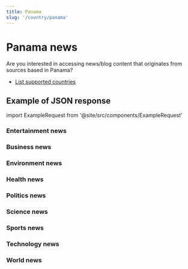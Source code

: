 ```yaml
---
title: Panama
slug: '/country/panama'
---
```


# Panama news

Are you interested in accessing news/blog content that originates from sources based in Panama?

- [List supported countries](/get-articles/countries)

## Example of JSON response

import ExampleRequest from '@site/src/components/ExampleRequest'

### Entertainment news
<ExampleRequest url="https://apitube.io/v1/news/articles?limit=2&category=news/Arts_and_Entertainment&country=pa"></ExampleRequest>

### Business news
<ExampleRequest url="https://apitube.io/v1/news/articles?limit=2&category=news/Business&country=pa"></ExampleRequest>

### Environment news
<ExampleRequest url="https://apitube.io/v1/news/articles?limit=2&category=news/Environment&country=pa"></ExampleRequest>

### Health news
<ExampleRequest url="https://apitube.io/v1/news/articles?limit=2&category=news/Health&country=pa"></ExampleRequest>

### Politics news
<ExampleRequest url="https://apitube.io/v1/news/articles?limit=2&category=news/Politics&country=pa"></ExampleRequest>

### Science news
<ExampleRequest url="https://apitube.io/v1/news/articles?limit=2&category=news/Science&country=pa"></ExampleRequest>

### Sports news
<ExampleRequest url="https://apitube.io/v1/news/articles?limit=2&category=news/Sports&country=pa"></ExampleRequest>

### Technology news
<ExampleRequest url="https://apitube.io/v1/news/articles?limit=2&category=news/Technology&country=pa"></ExampleRequest>

### World news
<ExampleRequest url="https://apitube.io/v1/news/articles?limit=2&category=news/World&country=pa"></ExampleRequest>
